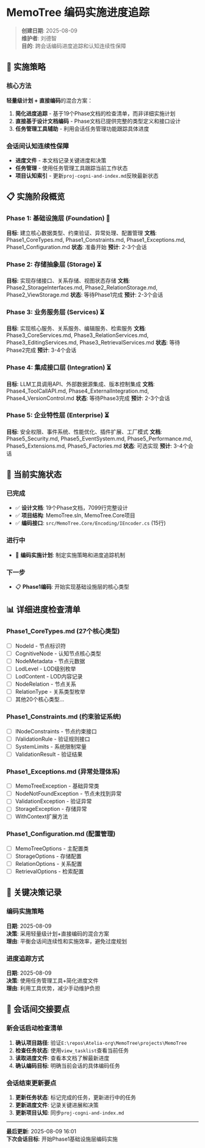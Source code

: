 # MemoTree 编码实施进度追踪

> **创建日期**: 2025-08-09  
> **维护者**: 刘德智  
> **目的**: 跨会话编码进度追踪和认知连续性保障  

## 🎯 实施策略

### 核心方法
**轻量级计划 + 直接编码**的混合方案：
1. **简化进度追踪** - 基于19个Phase文档的检查清单，而非详细实施计划
2. **直接基于设计文档编码** - Phase文档已提供完整的类型定义和接口设计
3. **任务管理工具辅助** - 利用会话任务管理功能跟踪具体进度

### 会话间认知连续性保障
- **进度文件** - 本文档记录关键进度和决策
- **任务管理** - 使用任务管理工具跟踪当前工作状态
- **项目认知索引** - 更新`proj-cogni-and-index.md`反映最新状态

## 📋 实施阶段概览

### Phase 1: 基础设施层 (Foundation) 🚧
**目标**: 建立核心数据类型、约束验证、异常处理、配置管理
**文档**: Phase1_CoreTypes.md, Phase1_Constraints.md, Phase1_Exceptions.md, Phase1_Configuration.md
**状态**: 准备开始
**预计**: 2-3个会话

### Phase 2: 存储抽象层 (Storage) ⏳
**目标**: 实现存储接口、关系存储、视图状态存储
**文档**: Phase2_StorageInterfaces.md, Phase2_RelationStorage.md, Phase2_ViewStorage.md
**状态**: 等待Phase1完成
**预计**: 2-3个会话

### Phase 3: 业务服务层 (Services) ⏳
**目标**: 实现核心服务、关系服务、编辑服务、检索服务
**文档**: Phase3_CoreServices.md, Phase3_RelationServices.md, Phase3_EditingServices.md, Phase3_RetrievalServices.md
**状态**: 等待Phase2完成
**预计**: 3-4个会话

### Phase 4: 集成接口层 (Integration) ⏳
**目标**: LLM工具调用API、外部数据源集成、版本控制集成
**文档**: Phase4_ToolCallAPI.md, Phase4_ExternalIntegration.md, Phase4_VersionControl.md
**状态**: 等待Phase3完成
**预计**: 2-3个会话

### Phase 5: 企业特性层 (Enterprise) ⏳
**目标**: 安全权限、事件系统、性能优化、插件扩展、工厂模式
**文档**: Phase5_Security.md, Phase5_EventSystem.md, Phase5_Performance.md, Phase5_Extensions.md, Phase5_Factories.md
**状态**: 可选实现
**预计**: 3-4个会话

## 🔧 当前实施状态

### 已完成
- ✅ **设计文档**: 19个Phase文档，7099行完整设计
- ✅ **项目结构**: MemoTree.sln, MemoTree.Core项目
- ✅ **编码接口**: `src/MemoTree.Core/Encoding/IEncoder.cs` (15行)

### 进行中
- 🚧 **编码实施计划**: 制定实施策略和进度追踪机制

### 下一步
- 📋 **Phase1编码**: 开始实现基础设施层的核心类型

## 📊 详细进度检查清单

### Phase1_CoreTypes.md (27个核心类型)
- [ ] NodeId - 节点标识符
- [ ] CognitiveNode - 认知节点核心类型
- [ ] NodeMetadata - 节点元数据
- [ ] LodLevel - LOD级别枚举
- [ ] LodContent - LOD内容记录
- [ ] NodeRelation - 节点关系
- [ ] RelationType - 关系类型枚举
- [ ] 其他20个核心类型...

### Phase1_Constraints.md (约束验证系统)
- [ ] INodeConstraints - 节点约束接口
- [ ] IValidationRule - 验证规则接口
- [ ] SystemLimits - 系统限制常量
- [ ] ValidationResult - 验证结果

### Phase1_Exceptions.md (异常处理体系)
- [ ] MemoTreeException - 基础异常类
- [ ] NodeNotFoundException - 节点未找到异常
- [ ] ValidationException - 验证异常
- [ ] StorageException - 存储异常
- [ ] WithContext扩展方法

### Phase1_Configuration.md (配置管理)
- [ ] MemoTreeOptions - 主配置类
- [ ] StorageOptions - 存储配置
- [ ] RelationOptions - 关系配置
- [ ] RetrievalOptions - 检索配置

## 🎯 关键决策记录

### 编码实施策略
**日期**: 2025-08-09  
**决策**: 采用轻量级计划+直接编码的混合方案  
**理由**: 平衡会话间连续性和实施效率，避免过度规划  

### 进度追踪方式
**日期**: 2025-08-09  
**决策**: 使用任务管理工具+简化进度文件  
**理由**: 利用工具优势，减少手动维护负担  

## 📝 会话间交接要点

### 新会话启动检查清单
1. **确认项目路径**: 验证`E:\repos\Atelia-org\MemoTree\projects\MemoTree`
2. **检查任务状态**: 使用`view_tasklist`查看当前任务
3. **读取进度文件**: 查看本文档了解最新进度
4. **确认编码目标**: 明确当前会话的具体编码任务

### 会话结束更新要点
1. **更新任务状态**: 标记完成的任务，更新进行中的任务
2. **更新进度文件**: 记录关键进展和决策
3. **更新项目认知**: 同步`proj-cogni-and-index.md`

---

**最后更新**: 2025-08-09 16:01  
**下次会话目标**: 开始Phase1基础设施层编码实施
